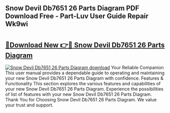 ## Snow Devil Db7651 26 Parts Diagram PDF Download Free - Part-Luv User Guide Repair Wk9wi

# <h2><a href="http://dfl58c8.blite.top/?on=Snow+Devil+Db7651+26+Parts+Diagram">🔗Download New 👉🔴 Snow Devil Db7651 26 Parts Diagram</a></h2>

[![Snow Devil Db7651 26 Parts Diagram download](https://i.imgur.com/lujVjoI.png)](http://dfl58c8.blite.top/?on=Snow+Devil+Db7651+26+Parts+Diagram)
Your Reliable Companion This user manual provides a dependable guide to operating and maintaining your new Snow Devil Db7651 26 Parts Diagram with confidence. Features & Functionality This section explores the various features and capabilities of your new Snow Devil Db7651 26 Parts Diagram. Experience the possibilities of list of features with your new Snow Devil Db7651 26 Parts Diagram. Thank You for Choosing Snow Devil Db7651 26 Parts Diagram. We value your trust and support.
